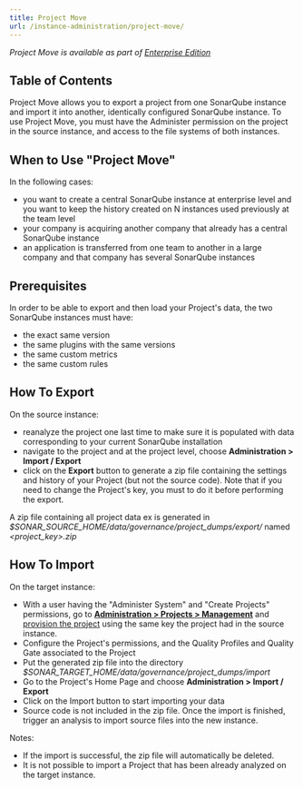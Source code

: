```yaml
---
title: Project Move
url: /instance-administration/project-move/
---
```


_Project Move is available as part of [Enterprise Edition](https://redirect.sonarsource.com/editions/enterprise.html)_

## Table of Contents

Project Move allows you to export a project from one SonarQube instance and import it into another, identically configured SonarQube instance. To use Project Move, you must have the Administer permission on the project in the source instance, and access to the file systems of both instances.

## When to Use "Project Move"
In the following cases:

* you want to create a central SonarQube instance at enterprise level and you want to keep the history created on N instances used previously at the team level
* your company is acquiring another company that already has a central SonarQube instance
* an application is transferred from one team to another in a large company and that company has several SonarQube instances

## Prerequisites
In order to be able to export and then load your Project's data, the two SonarQube instances must have:

* the exact same version
* the same plugins with the same versions
* the same custom metrics
* the same custom rules

## How To Export
On the source instance:
* reanalyze the project one last time to make sure it is populated with data corresponding to your current SonarQube installation
* navigate to the project and at the project level, choose **Administration > Import / Export**
* click on the **Export** button to generate a zip file containing the settings and history of your Project (but not the source code). Note that if you need to change the Project's key, you must to do it before performing the export.

A zip file containing all project data ex is generated in _$SONAR_SOURCE_HOME/data/governance/project_dumps/export/_ named _<project_key>.zip_

## How To Import
On the target instance:

* With a user having the "Administer System" and "Create Projects" permissions, go to [**Administration > Projects > Management**](/#sonarqube-admin#/admin/projects_management/) and [provision the project](/project-administration/project-existence/) using the same key the project had in the source instance.
* Configure the Project's permissions, and the Quality Profiles and Quality Gate associated to the Project
* Put the generated zip file into the directory *$SONAR\_TARGET\_HOME/data/governance/project_dumps/import*
* Go to the Project's Home Page and choose **Administration > Import / Export**
* Click on the Import button to start importing your data
* Source code is not included in the zip file. Once the import is finished, trigger an analysis to import source files into the new instance.

Notes:

* If the import is successful, the zip file will automatically be deleted.
* It is not possible to import a Project that has been already analyzed on the target instance.
